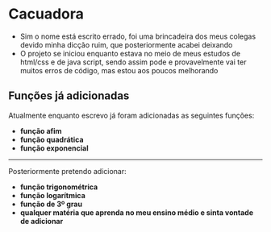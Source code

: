 # Cacuadora

+ Sim o nome está escrito errado, foi uma brincadeira dos meus colegas devido minha dicção ruim, que posteriormente acabei deixando 
+ O projeto se iniciou enquanto estava no meio de meus estudos de html/css e de java script, sendo assim pode e provavelmente vai ter muitos erros de código, mas estou aos poucos melhorando

## Funções já adicionadas

Atualmente enquanto escrevo já foram adicionadas as seguintes funções:

  + **função afim**
  + **função quadrática**
  + **função exponencial**

---

Posteriormente pretendo adicionar:

  + **função trigonométrica**
  + **função logarítmica**
  + **função de 3º grau**
  + **qualquer matéria que aprenda no meu ensino médio e sinta vontade de adicionar**
